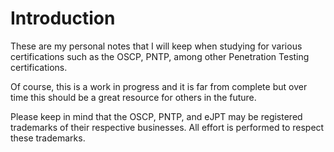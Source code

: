 # Introduction

These are my personal notes that I will keep when studying for various certifications such as the OSCP, PNTP, among other Penetration Testing certifications.

Of course, this is a work in progress and it is far from complete but over time this should be a great resource for others in the future.

Please keep in mind that the OSCP, PNTP, and eJPT may be registered trademarks of their respective businesses. All effort is performed to respect these trademarks.